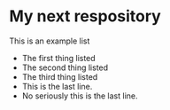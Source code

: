 # My next respository

This is an example list
* The first thing listed
* The second thing listed
* The third thing listed
* This is the last line. 
* No seriously this is the last line.
